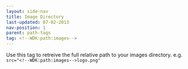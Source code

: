 ```yaml
---
layout: side-nav
title: Image Directory
last-updated: 07-02-2013
nav-position: 1
parent: path-tags
tag: <!--WDK:path:images-->
---
```


Use this tag to retreive the full relative path to your images directory. e.g. `src="<!--WDK:path:images-->logo.png"`

